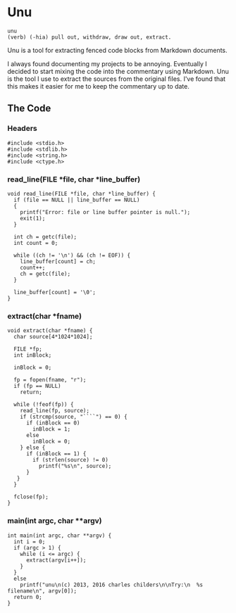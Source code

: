 # Unu

    unu
    (verb) (-hia) pull out, withdraw, draw out, extract.

Unu is a tool for extracting fenced code blocks from Markdown documents.

I always found documenting my projects to be annoying. Eventually I decided to start mixing the code into the commentary using Markdown. Unu is the tool I use to extract the sources from the original files. I've found that this makes it easier for me to keep the commentary up to date.

## The Code

### Headers

````
#include <stdio.h>
#include <stdlib.h>
#include <string.h>
#include <ctype.h>
````

### read_line(FILE *file, char *line_buffer)

````
void read_line(FILE *file, char *line_buffer) {
  if (file == NULL || line_buffer == NULL)
  {
    printf("Error: file or line buffer pointer is null.");
    exit(1);
  }

  int ch = getc(file);
  int count = 0;

  while ((ch != '\n') && (ch != EOF)) {
    line_buffer[count] = ch;
    count++;
    ch = getc(file);
  }

  line_buffer[count] = '\0';
}
````

### extract(char *fname)

````
void extract(char *fname) {
  char source[4*1024*1024];

  FILE *fp;
  int inBlock;

  inBlock = 0;

  fp = fopen(fname, "r");
  if (fp == NULL)
    return;

  while (!feof(fp)) {
    read_line(fp, source);
    if (strcmp(source, "````") == 0) {
      if (inBlock == 0)
        inBlock = 1;
      else
        inBlock = 0;
    } else {
      if (inBlock == 1) {
        if (strlen(source) != 0)
          printf("%s\n", source);
      }
   }
  }

  fclose(fp);
}
````

### main(int argc, char **argv)

````
int main(int argc, char **argv) {
  int i = 0;
  if (argc > 1) {
    while (i <= argc) {
      extract(argv[i++]);
    }
  }
  else
    printf("unu\n(c) 2013, 2016 charles childers\n\nTry:\n  %s filename\n", argv[0]);
  return 0;
}
````
